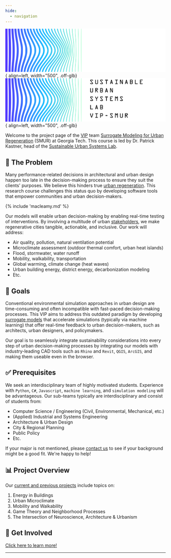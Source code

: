 ```yaml
---
hide:
  - navigation
---
```


<style>
/* find better solution for this later */
.md-typeset h1 {
  position: absolute;
  left: -999px;
}
</style>

![SustainLab Logo](images/sustainlab-smur-logo-wordmark-color-white.svg#dark-only){ align=left, width="500", .off-glb}
![SustainLab Logo](images/sustainlab-smur-logo-wordmark-color-black.svg#light-only){ align=left, width="500", .off-glb}

Welcome to the project page of the [VIP][VIP] team [Surrogate Modeling for Urban Regeneration](https://vip-smur.github.io/) (SMUR) at Georgia Tech. This course is led by Dr. Patrick Kastner, head of the [Sustainable Urban Systems Lab](https://sustain.arch.gatech.edu).

## 📝 The Problem

Many performance-related decisions in architectural and urban design happen too late in the decision-making process to ensure they suit the clients' purposes. We believe this hinders true [urban regeneration][urban regeneration]. This research course challenges this status quo by developing software tools that empower communities and urban decision-makers.

{% include 'macleamy.md' %} 

Our models will enable urban decision-making by enabling real-time testing of interventions. By involving a multitude of urban [stakeholders][stakeholders], we make regenerative cities tangible, actionable, and inclusive. Our work will address:

- Air quality, pollution, natural ventilation potential
- Microclimate assessment (outdoor thermal comfort, urban heat islands)
- Flood, stormwater, water runoff
- Mobility, walkability, transportation
- Global warming, climate change (heat waves)
- Urban building energy, district energy, decarbonization modeling
- Etc.

## 🎯 Goals

Conventional environmental simulation approaches in urban design are time-consuming and often incompatible with fast-paced decision-making processes. This VIP aims to address this outdated paradigm by developing [surrogate models][surrogate models] that accelerate simulations (typically via machine learning) that offer real-time feedback to urban decision-makers, such as architects, urban designers, and policymakers.

Our goal is to seamlessly integrate sustainability considerations into every step of urban decision-making processes by integrating our models with industry-leading CAD tools such as `Rhino` and `Revit`, `QGIS`, `ArcGIS`, and making them useable even in the browser.

## ✅ Prerequisites

We seek an interdisciplinary team of highly motivated students. Experience with `Python`, `C#`, `Javascript`, `machine learning`, and `simulation modeling` will be advantageous. Our sub-teams typically are interdisciplinary and consist of students from:

- Computer Science / Engineering (Civil, Environmental, Mechanical, etc.)
- (Applied) Industrial and Systems Engineering
- Architecture & Urban Design
- City & Regional Planning
- Public Policy
- Etc.

If your major is not mentioned, please [contact us](mailto:patrick.kastner@gatech.edu) to see if your background might be a good fit. We're happy to help!
  
## 📊 Project Overview

Our [current and previous projects](https://vip-smur.github.io/projects/) include topics on:

1. Energy in Buildings
2. Urban Microclimate
3. Mobility and Walkability
4. Game Theory and Neighborhood Processes
5. The Intersection of Neuroscience, Architecture & Urbanism

## 🤝 Get Involved

[Click here to learn more!](https://vip-smur.github.io/get-involved/profile/)

---

[VIP]: https://vip.gatech.edu/vip-vertically-integrated-projects-program "The Vertically Integrated Projects (VIP) Program is a transformative approach to enhancing higher education by engaging undergraduate and graduate students in ambitious, long-term, large-scale, multidisciplinary project teams led by faculty. The program has been rigorously evaluated and refined over two decades."

[stakeholders]: https://www.rescue.org/sites/default/files/document/1501/weburbanstakeholderengagementandcoordinationweb.pdf "- Affected populations<br>- Community leaders<br>- Civil society:<br>&emsp;- local non-governmental organisations<br>&emsp;- community-based organisations<br>&emsp;- non-state armed actor<br>- International actors and donors<br>- National government, sub-national and local government<br>- Urban planning institutions<br>- Architects / Urban Designers<br>- Private sector<br>- Academia"

[urban regeneration]: (https://unhabitat.org/topic/urban-regeneration) "Urban regeneration brings back underutilized assets and redistributes opportunities, increasing urban prosperity and quality of life."

[surrogate models]: (https://en.wikipedia.org/wiki/Surrogate_model) "A surrogate model is a mathematical approximation or metamodel that mimics the behavior of a computationally expensive or complex system, allowing for faster analysis and optimization."


